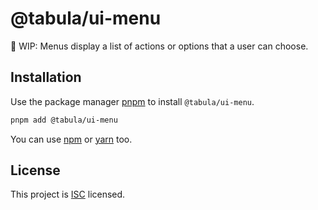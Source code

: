 # @tabula/ui-menu

:construction: WIP: Menus display a list of actions or options that a user can choose.

## Installation

Use the package manager [pnpm](https://pnpm.io) to install `@tabula/ui-menu`.

```bash
pnpm add @tabula/ui-menu
```

You can use [npm](https://npmjs.com) or [yarn](https://yarnpkg.com) too.

## License

This project is [ISC](https://choosealicense.com/licenses/isc/) licensed.
